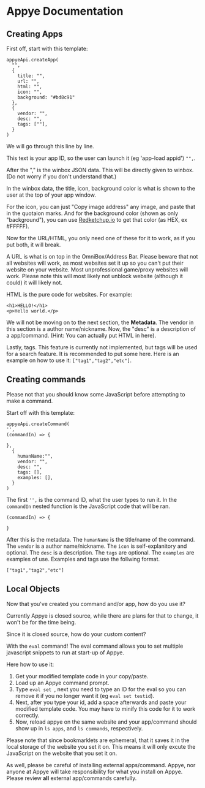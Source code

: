 # Appye Documentation
## Creating Apps
First off, start with this template:
```
appyeApi.createApp(
  "",
  {
    title: "",
    url: "",
    html: "",
    icon: "",
    background: "#bd8c91"
  },
  {
    vendor: "",
    desc: "",
    tags: [""],  
  }
)
```
We will go through this line by line.

This text is your app ID, so the user can launch it
(eg 'app-load appid') ```"",```.

After the "," is the winbox JSON data.
This will be directly given to winbox. (Do not worry if you don't understand that.)

In the winbox data, the title, icon, background color is what is shown to the user at the top of your app window.

For the icon, you can just "Copy image address" any image, and paste that in the quotaion marks. And for the background color (shown as only "background"), you can use [Redketchup.io](https://redketchup.io/color-picker) to get that color (as HEX, ex #FFFFF).


Now for the URL/HTML, you only need one of these for it to work, as if you put both, it will break.
 
 A URL is what is on top in the OmniBox/Address Bar. Please beware that not all websites will work, as most websites set it up so you can't put their website on your website. Most unprofessional game/proxy websites will work. Please note this will most likely not unblock website (although it could) it will likely not.
 
 HTML is the pure code for websites. For example:
 ```
 <h1>HELLO!</h1>
 <p>Hello world.</p>
 ```
 We will not be moving on to the next section, the **Metadata**. The vendor in this section is a author name/nickname. Now, the "desc" is a description of a app/command. (Hint: You can actually put HTML in here).
 
 Lastly, tags. This feature is currently not implemented, but tags will be used for a search feature. It is recommended to put some here.
 Here is an example on how to use it:
 ```["tag1","tag2","etc"]```.

## Creating commands
Please not that you should know some JavaScript before attempting to make a command.

Start off with this template:
```
appyeApi.createCommand(
'',
(commandIn) => {

},
  {
    humanName:"",
    vendor: "",
    desc: "",
    tags: [], 
    examples: [], 
  }
)
```
The first `'',` is the command ID, what the user types to run it. In the `commandIn` nested function is the JavaScript code that will be ran.
```
(commandIn) => {

}
```
After this is the metadata.
The `humanName` is the title/name of the command. The `vendor` is a author name/nickname. The `icon` is self-explanitory and optional. The `desc` is a description. The `tags` are optional. The `examples` are examples of use. Examples and tags use the follwing format.
 ```
 ["tag1","tag2","etc"]
 ```


## Local Objects
Now that you've created you command and/or app, how do you use it?

Currently Appye is closed source, while there are plans for that to change, it won't be for the time being.

Since it is closed source, how do your custom content?

With the `eval` command!
The eval command allows you to set multiple javascript snippets to run at start-up of Appye.

Here how to use it:
1. Get your modified template code in your copy/paste.
2. Load up an Appye command prompt.
3. Type `eval set `, next you need to type an ID for the eval so you can remove it if you no longer want it (eg `eval set testid`).
4. Next, after you type your id, add a space afterwards and paste your modified template code. You may have to minify this code for it to work correctly.
5. Now, reload appye on the same website and your app/command should show up in `ls apps`, and `ls commands`, respectively.

Please note that since bookmarklets are ephemeral, that it saves it in the local storage of the website you set it on. This means it will only excute the JavaScript on the website that you set it on.


As well, please be careful of installing external apps/command. Appye, nor anyone at Appye will take responsibility for what you install on Appye. Please review **all** external app/commands carefully.




